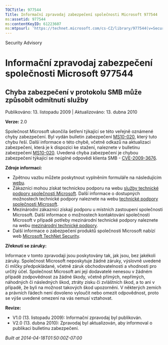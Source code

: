 ```yaml
---
TOCTitle: 977544
Title: Informační zpravodaj zabezpečení společnosti Microsoft 977544
ms:assetid: 977544
ms:contentKeyID: 61223607
ms:mtpsurl: 'https://technet.microsoft.com/cs-CZ/library/977544(v=Security.10)'
---
```


Security Advisory

Informační zpravodaj zabezpečení společnosti Microsoft 977544
=============================================================

Chyba zabezpečení v protokolu SMB může způsobit odmítnutí služby
----------------------------------------------------------------

Publikováno: 13. listopadu 2009 | Aktualizováno: 13. dubna 2010

**Verze:** 2.0

Společnost Microsoft ukončila šetření týkající se této veřejně oznámené chyby zabezpečení. Byl vydán bulletin zabezpečení [MS10-020](http://go.microsoft.com/fwlink/?linkid=184663), který tuto chybu řeší. Další informace o této chybě, včetně odkazů na aktualizaci zabezpečení, která je k dispozici ke stažení, naleznete v bulletinu zabezpečení [MS10-020](http://go.microsoft.com/fwlink/?linkid=184663). Uvedená chyba zabezpečení je chybou zabezpečení týkající se neúplné odpovědi klienta SMB - [CVE-2009-3676](http://www.cve.mitre.org/cgi-bin/cvename.cgi?name=cve-2009-3676).

**Zdroje informací:**

-   Zpětnou vazbu můžete poskytnout vyplněním formuláře na následujícím [webu](https://support.microsoft.com/common/survey.aspx?scid=sw;en;1257&amp;showpage=1&amp;ws=technet&amp;sd=tech).
-   Zákazníci mohou získat technickou podporu na webu [služby technické podpory společnosti Microsoft](http://go.microsoft.com/fwlink/?linkid=21131). Další informace o dostupných možnostech technické podpory naleznete na webu [technické podpory společnosti Microsoft](http://support.microsoft.com/).
-   Mezinárodní zákazníci získají podporu u místních zastoupení společnosti Microsoft. Další informace o možnostech kontaktování společnosti Microsoft v případě potřeby mezinárodní technické podpory naleznete na webu [mezinárodní technické podpory](http://go.microsoft.com/fwlink/?linkid=21155).
-   Další informace o zabezpečení produktů společnosti Microsoft nabízí web [Microsoft TechNet Security](http://go.microsoft.com/fwlink/?linkid=21132).

**Zřeknutí se záruky:**

Informace v tomto zpravodaji jsou poskytovány tak, jak jsou, bez jakékoli záruky. Společnost Microsoft neposkytuje žádné záruky, výslovně uvedené či mlčky předpokládané, včetně záruk obchodovatelnosti a vhodnosti pro určitý účel. Společnost Microsoft ani její dodavatelé nenesou v žádném případě zodpovědnost za žádné škody, včetně přímých, nepřímých, náhodných či následných škod, ztráty zisku či zvláštních škod, a to ani v případě, že byli na možnost takových škod upozorněni. V některých zemích a právních řádech není dovoleno vyloučit nebo omezit odpovědnost, proto se výše uvedené omezení na vás nemusí vztahovat.

**Revize:**

-   V1.0 (13. listopadu 2009): Informační zpravodaj byl publikován.
-   V2.0 (13. dubna 2010): Zpravodaj byl aktualizován, aby informoval o publikaci bulletinu zabezpečení.

*Built at 2014-04-18T01:50:00Z-07:00*
